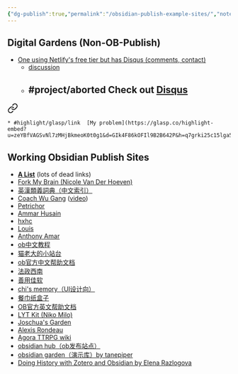 ```yaml
---
{"dg-publish":true,"permalink":"/obsidian-publish-example-sites/","noteIcon":"2","created":"","updated":""}
---
```


## Digital Gardens (Non-OB-Publish)
- [One using Netlify's free tier but has Disqus (comments, contact)](https://hermitage.utsob.me/)
	- [discussion](https://www.reddit.com/r/ObsidianMD/comments/10pokli/i_built_a_digital_garden_using_obsidian_for_free/) 
	- #project/aborted  Check out [Disqus](https://disqus.com/)
		- 
<div class="transclusion internal-embed is-loaded"><a class="markdown-embed-link" href="/10-dailynotes/2023-04-24/#7e438f" aria-label="Open link"><svg xmlns="http://www.w3.org/2000/svg" width="24" height="24" viewBox="0 0 24 24" fill="none" stroke="currentColor" stroke-width="2" stroke-linecap="round" stroke-linejoin="round" class="svg-icon lucide-link"><path d="M10 13a5 5 0 0 0 7.54.54l3-3a5 5 0 0 0-7.07-7.07l-1.72 1.71"></path><path d="M14 11a5 5 0 0 0-7.54-.54l-3 3a5 5 0 0 0 7.07 7.07l1.71-1.71"></path></svg></a><div class="markdown-embed">



	* #highlight/glasp/link  [My problem](https://glasp.co/highlight-embed?u=zeYBfVAGSvNl7zMHjBkmeoK0t0g1&d=GIk4F86kOFIl9B2B642P&h=q7grki25c15lga58&m=h) 

</div></div>


## Working Obsidian Publish Sites
- **[A List](https://forum.obsidian.md/t/the-all-obsidian-publish-s-collection-by-leo-latest-update-20210324/7248)** (lots of dead links)
- [Fork My Brain (Nicole Van Der Hoeven)](https://notes.nicolevanderhoeven.com/Fork+My+Brain)
- [英漢類義詞典（中文索引）](https://publish.obsidian.md/thesaurus/)
- [Coach Wu Gang](https://www.coachwugang.com) ([video](https://www.bilibili.com/video/BV1dU4y1p7gg/?spm_id_from=333.337.search-card.all.click&vd_source=c5814fc82506100ec4b07566dc20d79f))
- [Petrichor](https://publish.obsidian.md/bryan-jenks/Z/!+2020-12-09+Why+isn't+color-coding+explanations+more+common)
- [Ammar Husain](https://notes.ammarh.io/)
- [hxhc](https://notes.hxhc.xyz/)
- [Louis](https://brain.louis030195.com/Biology/Evolution/Sexual+orientation)
- [Anthony Amar](https://anthonyamar.fr/Welcome+in+my+mind+%F0%9F%A7%A0)
- [ob中文教程](https://publish.obsidian.md/chinesehelp/01+2021%E6%96%B0%E6%95%99%E7%A8%8B/2021%E5%B9%B4%E6%96%B0%E6%95%99%E7%A8%8B)  
- [猫老大的小站台](https://publish.obsidian.md/chinesehelp/01+2021%E6%96%B0%E6%95%99%E7%A8%8B/%E7%8C%AB%E8%80%81%E5%A4%A7%E7%9A%84%E5%B0%8F%E7%AB%99%E5%8F%B0)
- [ob官方中文帮助文档](https://publish.obsidian.md/help-zh/%E7%94%B1%E6%AD%A4%E5%BC%80%E5%A7%8B)
- [法政西南](https://publish.obsidian.md/wanyulawyer/Lawsight)
- [善用佳软](https://publish.obsidian.md/xbeta/docsify/README)
- [chi's memory（UI设计向）](https://publish.obsidian.md/chiux/chi's+memory)
- [餐巾纸盒子](https://publish.obsidian.md/chinesehelp/01+2021%E6%96%B0%E6%95%99%E7%A8%8B/%E9%A4%90%E5%B7%BE%E7%BA%B8%E7%9B%92%E5%AD%90)
- [OB官方英文帮助文档](https://help.obsidian.md/Index)
- [LYT Kit (Niko Milo)](https://publish.obsidian.md/lyt-kit)
- [Joschua's Garden](https://notes.joschua.io/50+Slipbox/Welcome!) 
- [Alexis Rondeau](https://publish.obsidian.md/alexisrondeau/Welcome+to+my+digital+garden)
- [Agora TTRPG wiki](https://publish.obsidian.md/agora/Agora)
- [obsidian hub（ob发布站点）](https://publish.obsidian.md/chinesehelp/01+2021%E6%96%B0%E6%95%99%E7%A8%8B/obsidian+hub%EF%BC%88ob%E5%8F%91%E5%B8%83%E7%AB%99%E7%82%B9%EF%BC%89)
- [obsidian garden（演示库）by tanepiper](https://publish.obsidian.md/chinesehelp/01+2021%E6%96%B0%E6%95%99%E7%A8%8B/obsidian+garden%EF%BC%88%E6%BC%94%E7%A4%BA%E5%BA%93%EF%BC%89by+tanepiper)
- [Doing History with Zotero and Obsidian by Elena Razlogova](https://publish.obsidian.md/history-notes/00+About+the+Project)